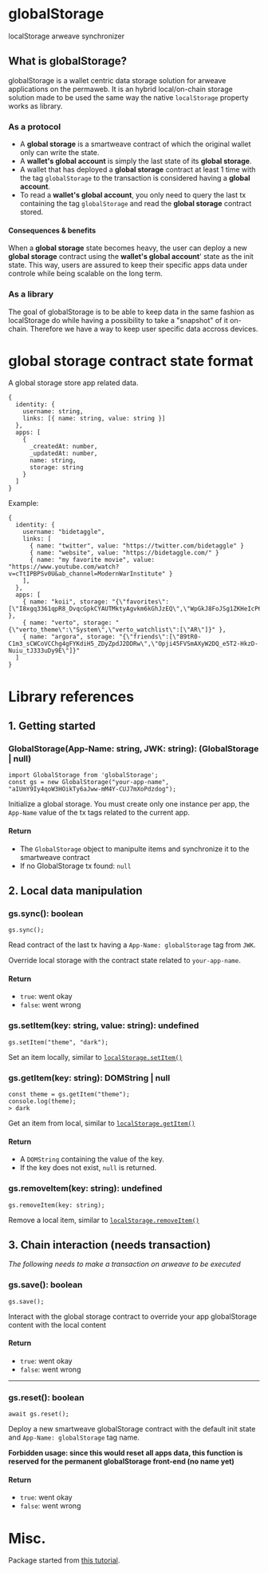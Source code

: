 # globalStorage

localStorage arweave synchronizer

## What is globalStorage?

globalStorage is a wallet centric data storage solution for arweave applications on the permaweb.
It is an hybrid local/on-chain storage solution made to be used the same way the native `localStorage` property works as library.

### As a protocol

- A __global storage__ is a smartweave contract of which the original wallet only can write the state.
- A __wallet's global account__ is simply the last state of its __global storage__.
- A wallet that has deployed a __global storage__ contract at least 1 time with the tag `globalStorage` to the transaction is considered having a __global account__.
- To read a __wallet's global account__, you only need to query the last tx containing the tag `globalStorage` and read the __global storage__ contract stored.

#### Consequences & benefits

When a __global storage__ state becomes heavy, the user can deploy a new __global storage__ contract using the __wallet's global account__' state as the init state. This way, users are assured to keep their specific apps data under controle while being scalable on the long term.

### As a library

The goal of globalStorage is to be able to keep data in the same fashion as localStorage do while having a possibility to take a "snapshot" of it on-chain. Therefore we have a way to keep user specific data accross devices.

# __global storage__ contract state format

A global storage store app related data.

```
{
  identity: {
    username: string,
    links: [{ name: string, value: string }]
  },
  apps: [
    {
      _createdAt: number,
      _updatedAt: number,
      name: string, 
      storage: string
    }
  ]
}
```

Example:
```
{
  identity: {
    username: "bidetaggle",
    links: [
      { name: "twitter", value: "https://twitter.com/bidetaggle" }
      { name: "website", value: "https://bidetaggle.com/" }
      { name: "my favorite movie", value: "https://www.youtube.com/watch?v=cTtIPBPSv0U&ab_channel=ModernWarInstitute" }
    ],
  },
  apps: [
    { name: "koii", storage: "{\"favorites\":[\"I8xgq3361qpR8_DvqcGpkCYAUTMktyAgvkm6kGhJzEQ\",\"WpGkJ8FoJSg1ZKHeIcP64GQXdDUeB7FzAghHMQxNY5U\"]}" },
    { name: "verto", storage: "{\"verto_theme\":\"System\",\"verto_watchlist\":[\"AR\"]}" },
    { name: "argora", storage: "{\"friends\":[\"89tR0-C1m3_sCWCoVCChg4gFYKdiH5_ZDyZpdJ2DDRw\",\"Opji45FVSmAXyW2DQ_e5T2-HkzD-Nuiu_tJ333uDy9E\"]}"
  ]
}
```

# Library references

## 1. Getting started

### GlobalStorage(App-Name: string, JWK: string): (GlobalStorage | null)
```
import GlobalStorage from 'globalStorage';
const gs = new GlobalStorage("your-app-name", "aIUmY9Iy4qoW3HOikTy6aJww-mM4Y-CUJ7mXoPdzdog");
```
Initialize a global storage. You must create only one instance per app, the `App-Name` value of the tx tags related to the current app.

#### Return
- The `GlobalStorage` object to manipulte items and synchronize it to the smartweave contract
- If no GlobalStorage tx found: `null`

## 2. Local data manipulation

### gs.sync(): boolean
```
gs.sync();
```
Read contract of the last tx having a `App-Name: globalStorage` tag from `JWK`.

Override local storage with the contract state related to `your-app-name`.
#### Return
- `true`: went okay
- `false`: went wrong

### gs.setItem(key: string, value: string): undefined
```
gs.setItem("theme", "dark");
```
Set an item locally, similar to [`localStorage.setItem()`](https://developer.mozilla.org/en-US/docs/Web/API/Storage/setItem)

### gs.getItem(key: string): DOMString | null
```
const theme = gs.getItem("theme");
console.log(theme);
> dark
```
Get an item from local, similar to [`localStorage.getItem()`](https://developer.mozilla.org/en-US/docs/Web/API/Storage/getItem)

#### Return
- A `DOMString` containing the value of the key.
- If the key does not exist, `null` is returned.

### gs.removeItem(key: string): undefined
```
gs.removeItem(key: string);
```
Remove a local item, similar to [`localStorage.removeItem()`](https://developer.mozilla.org/en-US/docs/Web/API/Storage/removeItem)

## 3. Chain interaction (needs transaction)

_The following needs to make a transaction on arweave to be executed_

### gs.save(): boolean
```
gs.save();
```
Interact with the global storage contract to override your app globalStorage content with the local content

#### Return
- `true`: went okay
- `false`: went wrong

-----------

### gs.reset(): boolean
```
await gs.reset();
```
Deploy a new smartweave globalStorage contract with the default init state and `App-Name: globalStorage` tag name.

__Forbidden usage: since this would reset all apps data, this function is reserved for the permanent globalStorage front-end (no name yet)__

#### Return
- `true`: went okay
- `false`: went wrong

# Misc.

Package started from [this tutorial](https://itnext.io/step-by-step-building-and-publishing-an-npm-typescript-package-44fe7164964c).
